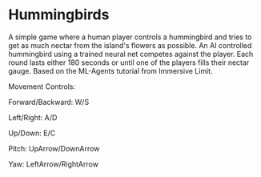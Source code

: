 # Hummingbirds

A simple game where a human player controls a hummingbird and tries to get as much nectar from the island's flowers as possible. An AI controlled hummingbird using a trained neural net competes against the player. Each round lasts either 180 seconds or until one of the players fills their nectar gauge. Based on the ML-Agents tutorial from Immersive Limit.

Movement Controls:



Forward/Backward: W/S

Left/Right: A/D

Up/Down: E/C

Pitch: UpArrow/DownArrow

Yaw: LeftArrow/RightArrow
